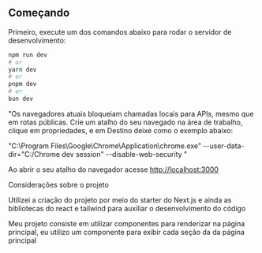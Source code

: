 
## Começando

Primeiro, execute um dos comandos abaixo para rodar o servidor de desenvolvimento:

```bash
npm run dev
# or
yarn dev
# or
pnpm dev
# or
bun dev
```
"Os navegadores atuais bloqueiam chamadas locais para APIs, mesmo que em rotas públicas.
Crie um atalho do seu navegado na área de trabalho, clique em propriedades, e em Destino deixe como o exemplo abaixo:

"C:\Program Files\Google\Chrome\Application\chrome.exe" --user-data-dir="C:/Chrome dev session" --disable-web-security
"

Ao abrir o seu atalho do navegador acesse  [http://localhost:3000](http://localhost:3000) 



Considerações sobre o projeto

Utilizei a criação do projeto por meio do starter do Next.js e ainda as bibliotecas do react e tailwind para auxiliar o desenvolvimento do código

Meu projeto consiste em utilizar componentes para renderizar na página principal, eu utilizo um componente para exibir cada seção da da página principal




